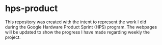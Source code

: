 # hps-product
This repository was created with the intent to represent the work I did during the Google Hardware Product Sprint (HPS) program.
The webpages will be updated to show the progress I have made regarding weekly the project.
